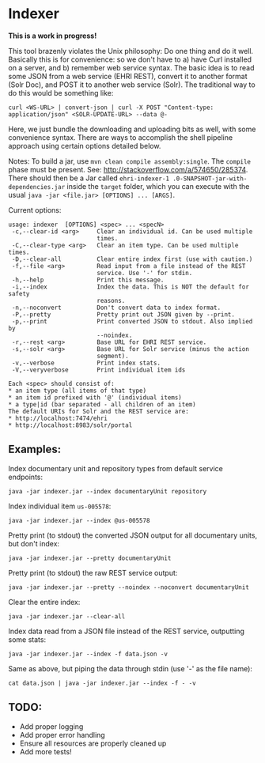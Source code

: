 # Indexer

**This is a work in progress!**

This tool brazenly violates the Unix philosophy: Do one thing and do it well. Basically this is for convenience: so
we don't have to a) have Curl installed on a server, and b) remember web service syntax. The basic idea is to read
some JSON from a web service (EHRI REST), convert it to another format (Solr Doc), and POST it to another web
service (Solr). The traditional way to do this would be something like:

```
curl <WS-URL> | convert-json | curl -X POST "Content-type: application/json" <SOLR-UPDATE-URL> --data @-
```

Here, we just bundle the downloading and uploading bits as well, with some convenience syntax. There are ways to
accomplish the shell pipeline approach using certain options detailed below.

Notes: To build a jar, use `mvn clean compile assembly:single`. The `compile` phase must be present. See:
http://stackoverflow.com/a/574650/285374. There should then be a Jar called `ehri-indexer-1
.0-SNAPSHOT-jar-with-dependencies.jar` inside the `target` folder, which you can execute with the usual `java -jar
<file.jar> [OPTIONS] ... [ARGS]`.

Current options:

```
usage: indexer  [OPTIONS] <spec> ... <specN>
 -c,--clear-id <arg>     Clear an individual id. Can be used multiple
                         times.
 -C,--clear-type <arg>   Clear an item type. Can be used multiple times.
 -D,--clear-all          Clear entire index first (use with caution.)
 -f,--file <arg>         Read input from a file instead of the REST
                         service. Use '-' for stdin.
 -h,--help               Print this message.
 -i,--index              Index the data. This is NOT the default for safety
                         reasons.
 -n,--noconvert          Don't convert data to index format.
 -P,--pretty             Pretty print out JSON given by --print.
 -p,--print              Print converted JSON to stdout. Also implied by
                         --noindex.
 -r,--rest <arg>         Base URL for EHRI REST service.
 -s,--solr <arg>         Base URL for Solr service (minus the action
                         segment).
 -v,--verbose            Print index stats.
 -V,--veryverbose        Print individual item ids

Each <spec> should consist of:
* an item type (all items of that type)
* an item id prefixed with '@' (individual items)
* a type|id (bar separated - all children of an item)
The default URIs for Solr and the REST service are:
* http://localhost:7474/ehri
* http://localhost:8983/solr/portal
```

## Examples:

Index documentary unit and repository types from default service endpoints:

```
java -jar indexer.jar --index documentaryUnit repository
```

Index individual item `us-005578`:

```
java -jar indexer.jar --index @us-005578
```

Pretty print (to stdout) the converted JSON output for all documentary units, but don't index:

```
java -jar indexer.jar --pretty documentaryUnit
```

Pretty print (to stdout) the raw REST service output:

```
java -jar indexer.jar --pretty --noindex --noconvert documentaryUnit
```

Clear the entire index:

```
java -jar indexer.jar --clear-all
```

Index data read from a JSON file instead of the REST service, outputting some stats:

```
java -jar indexer.jar --index -f data.json -v
```

Same as above, but piping the data through stdin (use '-' as the file name):

```
cat data.json | java -jar indexer.jar --index -f - -v
```


## TODO:

* Add proper logging
* Add proper error handling
* Ensure all resources are properly cleaned up
* Add more tests!
